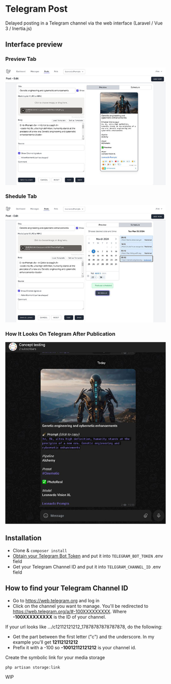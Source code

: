 # Telegram Post

Delayed posting in a Telegram channel via the web interface (Laravel / Vue 3 / Inertia.js)

## Interface preview

### Preview Tab
![Preview Tab](https://github.com/eve-at/telegram-post/blob/master/public/images/post-preview.jpg?raw=true)
### Shedule Tab
![Shedule Tab](https://github.com/eve-at/telegram-post/blob/master/public/images/post-sheduling.jpg?raw=true)
### How It Looks On Telegram After Publication
![Published Post on Telegram](https://github.com/eve-at/telegram-post/blob/master/public/images/how-it-looks-on-telegram.jpg?raw=true)

## Installation
- Clone & `composer install`
- [Obtain your Telegram Bot Token](https://core.telegram.org/bots/tutorial#obtain-your-bot-token) and put it into `TELEGRAM_BOT_TOKEN` .env field
- Get your Telegram Channel ID and put it into `TELEGRAM_CHANNEL_ID` .env field

## How to find your Telegram Channel ID
- Go to https://web.telegram.org and log in
- Click on the channel you want to manage. You'll be redirected to https://web.telegram.org/a/#-100XXXXXXXXX. Where **-100XXXXXXXXX** is the ID of your channel.

If your url looks like .../c12112121212_17878787878787878, do the following:
- Get the part between the first letter ("c") and the underscore. In my example you'll get **12112121212**
- Prefix it with a -100 so **-10012112121212** is your channel id.

Create the symbolic link for your media storage
```
php artisan storage:link
```

WIP
